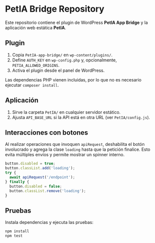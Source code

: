 # PetIA Bridge Repository

Este repositorio contiene el plugin de WordPress **PetIA App Bridge** y la aplicación web estática **PetIA**.

## Plugin
1. Copia `PetIA-app-bridge/` en `wp-content/plugins/`.
2. Define `AUTH_KEY` en `wp-config.php` y, opcionalmente, `PETIA_ALLOWED_ORIGINS`.
3. Activa el plugin desde el panel de WordPress.

Las dependencias PHP vienen incluidas, por lo que no es necesario ejecutar `composer install`.

## Aplicación
1. Sirve la carpeta `PetIA/` en cualquier servidor estático.
2. Ajusta `API_BASE_URL` si la API está en otra URL (ver `PetIA/config.js`).

## Interacciones con botones
Al realizar operaciones que invoquen `apiRequest`, deshabilita el botón involucrado y agrega la clase `loading` hasta que la petición finalice. Esto evita múltiples envíos y permite mostrar un spinner interno.

```js
button.disabled = true;
button.classList.add('loading');
try {
  await apiRequest('/endpoint');
} finally {
  button.disabled = false;
  button.classList.remove('loading');
}
```

## Pruebas
Instala dependencias y ejecuta las pruebas:
```bash
npm install
npm test
```
